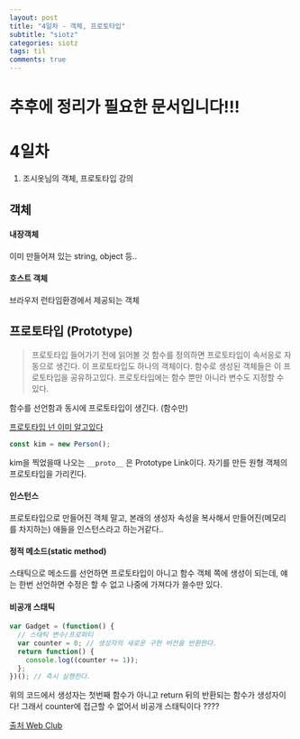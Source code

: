 ```yaml
---
layout: post
title: "4일차 - 객체, 프로토타입"
subtitle: "siotz"
categories: siotz
tags: til
comments: true
---
```


# 추후에 정리가 필요한 문서입니다!!!

# 4일차

1. 조시옷님의 객체, 프로토타입 강의

## 객체

#### 내장객체

이미 만들어져 있는 string, object 등..

#### 호스트 객체

브라우저 런타임환경에서 제공되는 객체

## 프로토타입 (Prototype)

> 프로토타입 들어가기 전에 읽어볼 것
> 함수를 정의하면 프로토타입이 속서응로 자동으로 생긴다. 이 프로토타입도 하나의 객체이다. 함수로 생성된 객체들은 이 프로토타입을 공유하고있다. 프로토타입에는 함수 뿐만 아니라 변수도 지정할 수 있다.

함수를 선언함과 동시에 프로토타입이 생긴다. (함수만)

[프로토타입 넌 이미 알고있다](https://medium.com/@bluesh55/javascript-prototype-%EC%9D%B4%ED%95%B4%ED%95%98%EA%B8%B0-f8e67c286b67)

```js
const kim = new Person();
```

kim을 찍었을때 나오는 `__proto__` 은 Prototype Link이다. 자기를 만든 원형 객체의 프로토타입을 가리킨다.

#### 인스턴스

프로토타입으로 만들어진 객체 말고, 본래의 생성자 속성을 복사해서 만들어진(메모리를 차지하는) 애들을 인스턴스라고 하는거같다..

#### 정적 메소드(static method)

스태틱으로 메소드를 선언하면 프로토타입이 아니고 함수 객체 쪽에 생성이 되는데, 얘는 한번 선언하면 수정은 할 수 없고 나중에 가져다가 쓸수만 있다.

#### 비공개 스태틱

```js
var Gadget = (function() {
  // 스태틱 변수/프로퍼티
  var counter = 0; // 생성자의 새로운 구현 버전을 반환한다.
  return function() {
    console.log((counter += 1));
  };
})(); // 즉시 실행한다.
```

위의 코드에서 생성자는 첫번째 함수가 아니고 return 뒤의 반환되는 함수가 생성자이다! 그래서 counter에 접근할 수 없어서 비공개 스태틱이다 ????

[출처 Web Club](http://webclub.tistory.com/526)
